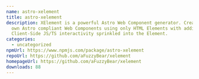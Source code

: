 ```yaml
---
name: astro-xelement
title: astro-xelement
description: XElement is a powerful Astro Web Component generator. Create your
  own Astro compliant Web Components using only HTML Elements with additional
  Client-Side JS/TS interactivity sprinkled into the Element.
categories:
  - uncategorized
npmUrl: https://www.npmjs.com/package/astro-xelement
repoUrl: https://github.com/aFuzzyBear/xelement
homepageUrl: https://github.com/aFuzzyBear/xelement
downloads: 88
---
```

